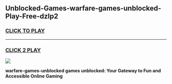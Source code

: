 
## Unblocked-Games-warfare-games-unblocked-Play-Free-dzlp2
<h3>
<a href="https://premium76.site?title=warfare-games-unblocked&ref=09A">CLICK TO PLAY</a></h3>
<hr>

<h3>
<a href="https://premium76.site?title=warfare-games-unblocked&ref=09A">CLICK 2 PLAY</a>
  
</h3>

<a href="https://premium76.site?title=warfare-games-unblocked&ref=09A"><img src="https://clearcache.store/games.png"></a>


**warfare-games-unblocked games unblocked: Your Gateway to Fun and Accessible Online Gaming**
